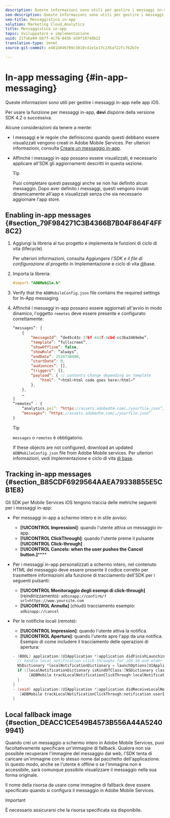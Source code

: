 ```yaml
---
description: Queste informazioni sono utili per gestire i messaggi in-app nelle app iOS.
seo-description: Queste informazioni sono utili per gestire i messaggi in-app nelle app iOS.
seo-title: Messaggistica in-app
solution: Marketing Cloud,Analytics
title: Messaggistica in-app
topic: Sviluppatore e implementazione
uuid: 21fa6a94-bb7f-4c78-843b-a50f1974db22
translation-type: tm+mt
source-git-commit: e481b046769c3010c41e1e17c235af22fc762b7e

---
```



# In-app messaging {#in-app-messaging}

Queste informazioni sono utili per gestire i messaggi in-app nelle app iOS.

Per usare la funzione per messaggi in-app, **devi** disporre della versione SDK 4.2 o successiva.

Alcune considerazioni da tenere a mente:

* I messaggi e le regole che definiscono quando questi debbano essere visualizzati vengono creati in Adobe Mobile Services. Per ulteriori informazioni, consulta [Creare un messaggio in-app](/help/using/in-app-messaging/t-in-app-message/t-in-app-message.md).
* Affinché i messaggi in-app possano essere visualizzati, è necessario applicare all'SDK gli aggiornamenti descritti in questa sezione.

   >[!TIP]
   >
   >Puoi completare questi passaggi anche se non hai definito alcun messaggio. Dopo aver definito i messaggi, questi vengono inviati dinamicamente all'app e visualizzati senza che sia necessario aggiornare l'app store.

## Enabling in-app messages {#section_79F984271C3B4366B7B04F864F4FF8C2}

1. Aggiungi la libreria al tuo progetto e implementa le funzioni di ciclo di vita (lifecycle).

   Per ulteriori informazioni, consulta *Aggiungere l’SDK e il file di configurazione al progetto* in Implementazione e ciclo di vita [di](/help/ios/getting-started/requirements.md)base.

1. Importa la libreria:

   ```objective-c
   #import "ADBMobile.h"
   ```

1. Verify that the `ADBMobileConfig.json` file contains the required settings for In-App messaging.
1. Affinché i messaggi in-app possano essere aggiornati all'avvio in modo dinamico, l'oggetto `remotes` deve essere presente e configurato correttamente:

   ```js
   “messages”: [ 
       { 
           “messageId”: “de45c43c-37bf-441f-8cbd-cc3ba3469ebe”, 
           “template”: “fullscreen”, 
           “showOffline”: false, 
           “showRule”: “always”, 
           “endDate”: 2524730400, 
           “startDate”: 0, 
           “audiences”: [], 
           “triggers”: [], 
           “payload”: { // contents change depending on template 
               “html”: “<html>html code goes here</html>” 
           }, 
       }, 
       … 
   ] 
   “remotes” : { 
       “analytics.poi”: “https://assets.adobedtm.com/…/yourfile.json”, 
       “messages”: “https://assets.adobedtm.com/…/yourfile.json” 
   }
   ```

   >[!TIP]
   >
   >`messages` o `remotes` è obbligatorio.

   If these objects are not configured, download an updated `ADBMobileConfig.json` file from Adobe Mobile services. Per ulteriori informazioni, vedi Implementazione e ciclo di vita [di base](/help/ios/getting-started/requirements.md).

## Tracking in-app messages {#section_B85CDF6929564AAEA79338B55E5CB1E8}

Gli SDK per Mobile Services iOS tengono traccia delle metriche seguenti per i messaggi in-app:

* Per messaggi in-app a schermo intero e in stile avviso:

   * **[!UICONTROL Impressioni]**: quando l'utente attiva un messaggio in-app.
   * **[!UICONTROL ClickThrough]**: quando l'utente preme il pulsante **[!UICONTROL Click-through]** .
   * **[!UICONTROL Cancels: when the user pushes the Cancel button.]******

* Per i messaggi in-app personalizzati a schermo intero, nel contenuto HTML del messaggio deve essere presente il codice corretto per trasmettere informazioni alla funzione di tracciamento dell'SDK per i seguenti pulsanti:

   * **[!UICONTROL Monitoraggio degli esempi di click-through]** (reindirizzamento): `adbinapp://confirm/?url=https://www.yoursite.com`
   * **[!UICONTROL Annulla]** (chiudi) tracciamento esempio: `adbinapp://cancel`

* Per le notifiche locali (remote):

   * **[!UICONTROL Impression]**: quando l'utente attiva la notifica.
   * **[!UICONTROL Aperture]**: quando l'utente apre l'app da una notifica.
   Esempio di come includere il tracciamento delle operazioni di apertura:

   ```objective-c
   - (BOOL) application:(UIApplication *)application didFinishLaunchingWithOptions:(NSDictionary *)launchOptions { 
     // handle local notification click-throughs for iOS 10 and older 
     NSDictionary *localNotificationDictionary = launchOptions[UIApplicationLaunchOptionsLocalNotificationKey]; 
     if ([localNotificationDictionary isKindOfClass:[NSDictionary class]]) { 
          [ADBMobile trackLocalNotificationClickThrough:localNotificationDictionary]; 
     } 
   } 
   - (void) application:(UIApplication *)application didReceiveLocalNotification:(UILocalNotification *)notification { 
      [ADBMobile trackLocalNotificationClickThrough:notification.userInfo]; 
   }
   ```

## Local fallback image {#section_DEACC1CE549B4573B556A44A52409941}

Quando crei un messaggio a schermo intero in Adobe Mobile Services, puoi facoltativamente specificare un'immagine di fallback. Qualora non sia possibile recuperare l'immagine del messaggio dal web, l'SDK tenta di caricare un'immagine con lo stesso nome dal pacchetto dell'applicazione. In questo modo, anche se l'utente è offline o se l'immagine non è accessibile, sarà comunque possibile visualizzare il messaggio nella sua forma originale.

Il nome della risorsa da usare come immagine di fallback deve essere specificato quando si configura il messaggio in Adobe Mobile Services.

>[!IMPORTANT]
>
>È necessario assicurarsi che la risorsa specificata sia disponibile.

